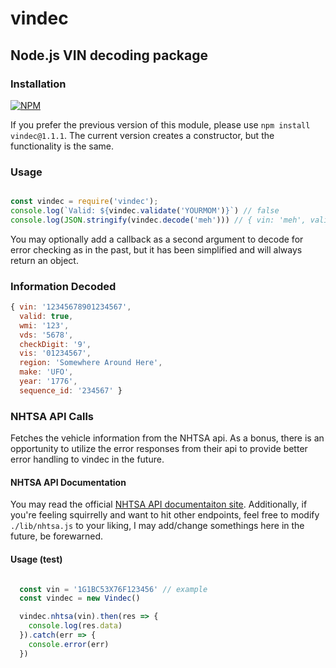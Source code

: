 # vindec

## Node.js VIN decoding package

### Installation

[![NPM](https://nodei.co/npm/vindec.png?downloads=true&downloadRank=true&stars=true)](https://nodei.co/npm/vindec/)

If you prefer the previous version of this module, please use `npm install vindec@1.1.1`.  The current version creates a constructor, but the functionality is the same.

### Usage

```javascript

const vindec = require('vindec');
console.log(`Valid: ${vindec.validate('YOURMOM')}`) // false
console.log(JSON.stringify(vindec.decode('meh'))) // { vin: 'meh', valid: false }

```

You may optionally add a callback as a second argument to decode for error checking as in the past, but it has been simplified and will always return an object.

### Information Decoded

```javascript
{ vin: '12345678901234567',
  valid: true,
  wmi: '123',
  vds: '5678',
  checkDigit: '9',
  vis: '01234567',
  region: 'Somewhere Around Here',
  make: 'UFO',
  year: '1776',
  sequence_id: '234567' }
```

### NHTSA API Calls

Fetches the vehicle information from the NHTSA api. As a bonus, there is an opportunity to utilize the error responses from their api to provide better error handling to vindec in the future.

#### NHTSA API Documentation
You may read the official [NHTSA API documentaiton site](https://vpic.nhtsa.dot.gov/api/). Additionally, if you're feeling squirrelly and want to hit other endpoints, feel free to modify `./lib/nhtsa.js` to your liking, I may add/change somethings here in the future, be forewarned.

#### Usage (test)

```javascript

  const vin = '1G1BC53X76F123456' // example
  const vindec = new Vindec()

  vindec.nhtsa(vin).then(res => {
    console.log(res.data)
  }).catch(err => {
    console.error(err)
  })
  ```
